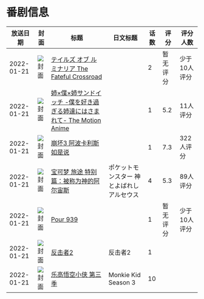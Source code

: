 # 番剧信息

|放送日期|封面|标题|日文标题|话数|评分|评分人数|
|---|---|---|---|---|---|---|
|2022-01-21|![封面](https://lain.bgm.tv/pic/cover/c/e5/e8/362610_qZG7Q.jpg)|[テイルズ オブ ルミナリア The Fateful Crossroad](https://bangumi.tv/subject/362610)||2|暂无评分|少于10人评分|
|2022-01-21|![封面](https://bangumi.tv/img/no_icon_subject.png)|[姉×僕×姉サンドイッチ -僕を好き過ぎる姉達にはさまれて- The Motion Anime](https://bangumi.tv/subject/363798)||1|5.2|11人评分|
|2022-01-21|![封面](https://lain.bgm.tv/pic/cover/c/a7/e3/366296_9YkwW.jpg)|[崩坏3 阿波卡利斯如是说](https://bangumi.tv/subject/366296)||1|7.3|322人评分|
|2022-01-21|![封面](https://lain.bgm.tv/pic/cover/c/0d/e5/366805_25M7K.jpg)|[宝可梦 旅途 特别篇：被称为神的阿尔宙斯](https://bangumi.tv/subject/366805)|ポケットモンスター 神とよばれし アルセウス|4|5.3|89人评分|
|2022-01-21|![封面](https://lain.bgm.tv/pic/cover/c/c1/af/415178_DfQYq.jpg)|[Pour 939](https://bangumi.tv/subject/415178)||1|暂无评分|少于10人评分|
|2022-01-21|![封面](https://lain.bgm.tv/pic/cover/c/c2/f5/500113_b9DOt.jpg)|[反击者2](https://bangumi.tv/subject/500113)|反击者2|1|||
|2022-01-21|![封面](https://lain.bgm.tv/pic/cover/c/f6/5c/525829_eE5nj.jpg)|[乐高悟空小侠 第三季](https://bangumi.tv/subject/525829)|Monkie Kid Season 3|10|||
